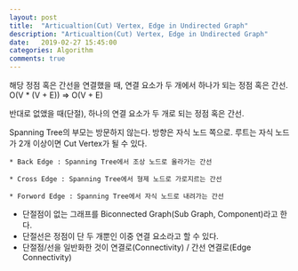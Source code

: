 ```yaml
---
layout: post
title:  "Articualtion(Cut) Vertex, Edge in Undirected Graph"
description: "Articualtion(Cut) Vertex, Edge in Undirected Graph"
date:   2019-02-27 15:45:00
categories: Algorithm
comments: true
---
```

해당 정점 혹은 간선을 연결했을 때, 연결 요소가 두 개에서 하나가 되는 정점 혹은 간선. O(V * (V + E)) => O(V + E)  

반대로 없앴을 때(단절), 하나의 연결 요소가 두 개로 되는 정점 혹은 간선.

Spanning Tree의 부모는 방문하지 않는다. 방향은 자식 노드 쪽으로. 루트는 자식 노드가 2개 이상이면 Cut Vertex가 될 수 있다.

```
* Back Edge : Spanning Tree에서 조상 노드로 올라가는 간선

* Cross Edge : Spanning Tree에서 형제 노드로 가로지르는 간선

* Forword Edge : Spanning Tree에서 자식 노드로 내려가는 간선 
```

- 단절점이 없는 그래프를 Biconnected Graph(Sub Graph, Component)라고 한다.
- 단절선은 정점이 단 두 개뿐인 이중 연결 요소라고 할 수 있다.
- 단절점/선을 일반화한 것이 연결로(Connectivity) / 간선 연결로(Edge Connectivity)